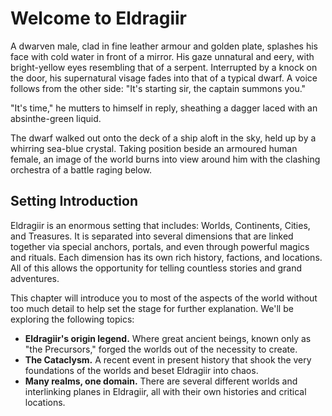 # Welcome to Eldragiir

​A dwarven male, clad in fine leather armour and golden plate, splashes his face with cold water in front of a mirror. His gaze unnatural and eery, with bright-yellow eyes resembling that of a serpent. Interrupted by a knock on the door, his supernatural visage fades into that of a typical dwarf. A voice follows from the other side: "It's starting sir, the captain summons you."

​"It's time," he mutters to himself in reply, sheathing a dagger laced with an absinthe-green liquid.

​The dwarf walked out onto the deck of a ship aloft in the sky, held up by a whirring sea-blue crystal. Taking position beside an armoured human female, an image of the world burns into view around him with the clashing orchestra of a battle raging below.

## Setting Introduction

Eldragiir is an enormous setting that includes: Worlds, Continents, Cities, and Treasures. It is separated into several dimensions that are linked together via special anchors, portals, and even through powerful magics and rituals. Each dimension has its own rich history, factions, and locations. All of this allows the opportunity for telling countless stories and grand adventures.

This chapter will introduce you to most of the aspects of the world without too much detail to help set the stage for further explanation. We'll be exploring the following topics:

- **Eldragiir's origin legend.** Where great ancient beings, known only as "the Precursors," forged the worlds out of the necessity to create.
- **The Cataclysm.** A recent event in present history that shook the very foundations of the worlds and beset Eldragiir into chaos.
- **Many realms, one domain.** There are several different worlds and interlinking planes in Eldragiir, all with their own histories and critical locations.
